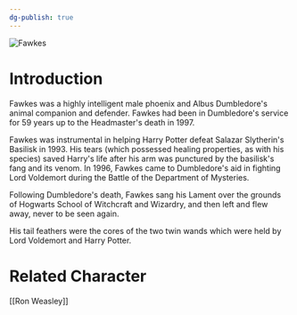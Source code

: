 ```yaml
---
dg-publish: true
---
```

![Fawkes](http://rxbg5ysja.bkt.gdipper.com/Fawkes.png)
# Introduction
Fawkes was a highly intelligent male phoenix and Albus Dumbledore's animal companion and defender. Fawkes had been in Dumbledore's service for 59 years up to the Headmaster's death in 1997.

Fawkes was instrumental in helping Harry Potter defeat Salazar Slytherin's Basilisk in 1993. His tears (which possessed healing properties, as with his species) saved Harry's life after his arm was punctured by the basilisk's fang and its venom. In 1996, Fawkes came to Dumbledore's aid in fighting Lord Voldemort during the Battle of the Department of Mysteries.

Following Dumbledore's death, Fawkes sang his Lament over the grounds of Hogwarts School of Witchcraft and Wizardry, and then left and flew away, never to be seen again.

His tail feathers were the cores of the two twin wands which were held by Lord Voldemort and Harry Potter.

# Related Character
[[Ron Weasley]]
